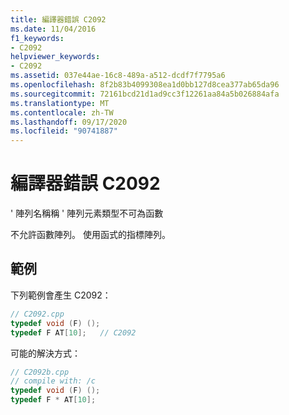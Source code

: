 ```yaml
---
title: 編譯器錯誤 C2092
ms.date: 11/04/2016
f1_keywords:
- C2092
helpviewer_keywords:
- C2092
ms.assetid: 037e44ae-16c8-489a-a512-dcdf7f7795a6
ms.openlocfilehash: 8f2b83b4099308ea1d0bb127d8cea377ab65da96
ms.sourcegitcommit: 72161bcd21d1ad9cc3f12261aa84a5b026884afa
ms.translationtype: MT
ms.contentlocale: zh-TW
ms.lasthandoff: 09/17/2020
ms.locfileid: "90741887"
---
```

# <a name="compiler-error-c2092"></a>編譯器錯誤 C2092

' 陣列名稱稱 ' 陣列元素類型不可為函數

不允許函數陣列。 使用函式的指標陣列。

## <a name="examples"></a>範例

下列範例會產生 C2092：

```cpp
// C2092.cpp
typedef void (F) ();
typedef F AT[10];   // C2092
```

可能的解決方式：

```cpp
// C2092b.cpp
// compile with: /c
typedef void (F) ();
typedef F * AT[10];
```

